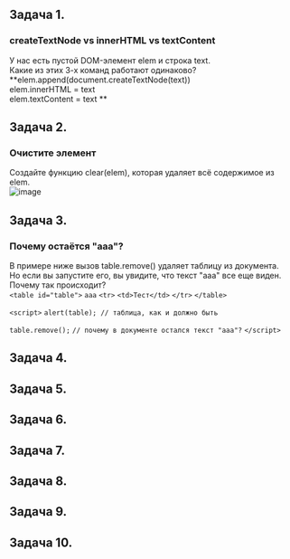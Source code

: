 ## Задача 1.   
### createTextNode vs innerHTML vs textContent  
У нас есть пустой DOM-элемент elem и строка text.  
Какие из этих 3-х команд работают одинаково?  
**elem.append(document.createTextNode(text))  
elem.innerHTML = text  
elem.textContent = text  **

## Задача 2.   
### Очистите элемент  
Создайте функцию clear(elem), которая удаляет всё содержимое из elem.  
![image](https://user-images.githubusercontent.com/113675674/216989307-d869f5e4-7f00-4f8e-aa7c-cfc32214e37f.png)  

## Задача 3.   
### Почему остаётся "aaa"?  
В примере ниже вызов table.remove() удаляет таблицу из документа.  
Но если вы запустите его, вы увидите, что текст "aaa" все еще виден.  
Почему так происходит?  
`<table id="table">`
  `aaa`
  `<tr>`
   `<td>Тест</td>`
  `</tr>`
`</table>`

`<script>`
  `alert(table); // таблица, как и должно быть`

  `table.remove();`
  `// почему в документе остался текст "ааа"?`
`</script>`

## Задача 4.   
### 

## Задача 5.   
### 

## Задача 6.   
### 

## Задача 7.   
### 

## Задача 8.   
### 

## Задача 9.   
### 

## Задача 10.   
### 
